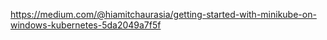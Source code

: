 https://medium.com/@hiamitchaurasia/getting-started-with-minikube-on-windows-kubernetes-5da2049a7f5f